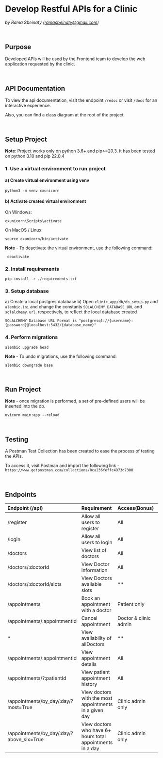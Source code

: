 # Develop Restful APIs for a Clinic 
_by Rama Sbeinaty (ramasbeinaty@gmail.com)_

<br>

## Purpose 
Developed APIs will be used by the Frontend team to develop the web application requested by the clinic.

<br>

## API Documentation
To view the api documentation, visit the endpoint `/redoc` or visit `/docs` for an interactive experience.

Also, you can find a class diagram at the root of the project.

<br>

## Setup Project

__Note__: Project works only on python 3.6+ and pip>=20.3. It has been tested on python 3.10 and pip 22.0.4


### 1. Use a virtual environment to run project
#### a) Create virtual environment using venv
```commandline
python3 -m venv cxunicorn
```

#### b) Activate created virtual environment
On Windows:
```commandline
cxunicorn\Scripts\activate
```

On MacOS / Linux:
```commandline
source cxunicorn/bin/activate
```

__Note__ - To deactivate the virtual environment, use the following command:
```commandline
 deactivate
 ```

### 2. Install requirements
```commandline
pip install -r ./requirements.txt
```

### 3. Setup database
a) Create a local postgres database
b) Open `clinic_app/db/db_setup.py` and `alembic.ini` and change the constants `SQLALCHEMY_DATABASE_URL` and `sqlalchemy.url`, respectively, to reflect the local database created

`SQLALCHEMY Database URL Format is "postgresql://{username}:{password}@localhost:5432/{database_name}"`



### 4. Perform migrations
```commandline
alembic upgrade head
```

__Note__ - To undo migrations, use the following command:
```commandline
alembic downgrade base
```

<br>

## Run Project
__Note__ - once migration is performed, a set of pre-defined users will be inserted into the db.
```commandline
uvicorn main:app --reload
```

<br>

## Testing
A Postman Test Collection has been created to ease the process of testing the APIs.

To access it, visit Postman and import the following link -   
`https://www.getpostman.com/collections/8ca236feffc4973d7300`

<br>

## Endpoints

|Endpoint (/api)|Requirement |Access(Bonus)|Done|
|:----|:----|:----|:----|
|/register|Allow all users to register|All|Y|
|/login|Allow all users to login|All|Y|
|/doctors|View list of doctors|All|Y|
|/doctors/:doctorId|View Doctor information|All|Y|
|/doctors/:doctorId/slots|View Doctors available slots|**|N|
|/appointments|Book an appointment with a doctor|Patient only|Y|
|/appointments/:appointmentId|Cancel appointment|Doctor & clinic admin|Y|
|* |View availability of allDoctors|**|N|
|/appointments/:appointmentId|View appointment details|All|Y|
|/appointments/?:patientId|View patient appointment history|All|Y|
|/appointments/by_day/:day/?most=True|View doctors with the most appointments in a given day|Clinic admin only|Y|
|/appointments/by_day/:day/?above_six=True|View doctors who have 6+ hours total appointments in a day|Clinic admin only|Y|

